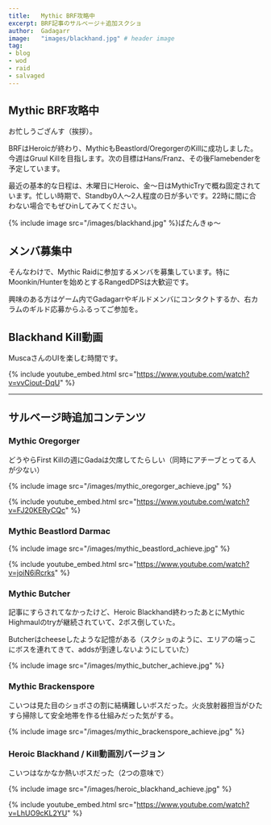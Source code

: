 ```yaml
---
title:   Mythic BRF攻略中
excerpt: BRF記事のサルベージ＋追加スクショ
author:  Gadagarr
image:   "images/blackhand.jpg" # header image
tag:
- blog
- wod
- raid
- salvaged
---
```


## Mythic BRF攻略中

お忙しうござんす（挨拶）。

BRFはHeroicが終わり、MythicもBeastlord/OregorgerのKillに成功しました。今週はGruul Killを目指します。次の目標はHans/Franz、その後Flamebenderを予定しています。

最近の基本的な日程は、木曜日にHeroic、金～日はMythicTryで概ね固定されています。忙しい時期で、Standby0人～2人程度の日が多いです。22時に間に合わない場合でもぜひinしてみてください。

{% include image src="/images/blackhand.jpg" %}ばたんきゅ～

## メンバ募集中

そんなわけで、Mythic Raidに参加するメンバを募集しています。特にMoonkin/Hunterを始めとするRangedDPSは大歓迎です。

興味のある方はゲーム内でGadagarrやギルドメンバにコンタクトするか、右カラムのギルド応募からふるってご参加を。

## Blackhand Kill動画

MuscaさんのUIを楽しむ時間です。

{% include youtube_embed.html src="https://www.youtube.com/watch?v=vvCiout-DqU" %}

-----

## サルベージ時追加コンテンツ

### Mythic Oregorger

どうやらFirst Killの週にGadaは欠席してたらしい（同時にアチーブとってる人が少ない）

{% include image src="/images/mythic_oregorger_achieve.jpg" %}

{% include youtube_embed.html src="https://www.youtube.com/watch?v=FJ20KERyCQc" %}

### Mythic Beastlord Darmac

{% include image src="/images/mythic_beastlord_achieve.jpg" %}

{% include youtube_embed.html src="https://www.youtube.com/watch?v=joiN6iRcrks" %}

### Mythic Butcher

記事にすらされてなかったけど、Heroic Blackhand終わったあとにMythic Highmaulのtryが継続されていて、2ボス倒していた。

Butcherはcheeseしたような記憶がある（スクショのように、エリアの端っこにボスを連れてきて、addsが到達しないようにしていた）

{% include image src="/images/mythic_butcher_achieve.jpg" %}

### Mythic Brackenspore

こいつは見た目のショボさの割に結構難しいボスだった。火炎放射器担当がひたすら掃除して安全地帯を作る仕組みだった気がする。

{% include image src="/images/mythic_brackenspore_achieve.jpg" %}

### Heroic Blackhand / Kill動画別バージョン

こいつはなかなか熱いボスだった（2つの意味で）

{% include image src="/images/heroic_blackhand_achieve.jpg" %}

{% include youtube_embed.html src="https://www.youtube.com/watch?v=LhUO9cKL2YU" %}
